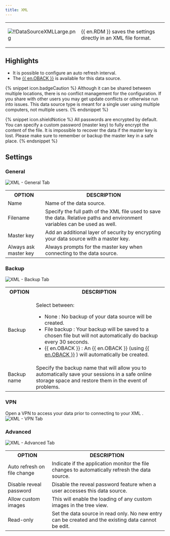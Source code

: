 ```yaml
---
title: XML
---
```

<table>
	<tr>
		<td>

![!!DataSourceXMLLarge.png](https://webdevolutions.azureedge.net/docs/common/DataSourceXMLLarge.png) 
		</td>
		<td>
{{ en.RDM }} saves the settings directly in an XML file format. 
		</td>
	</tr>
</table>

## Highlights 

* It is possible to configure an auto refresh interval. 
* The [{{ en.OBACK }}](/cloud/rdm-online-services/online-backup/) is available for this data source. 

{% snippet icon.badgeCaution %} 
Although it can be shared between multiple locations, there is no conflict management for the configuration. If you share with other users you may get update conflicts or otherwise run into issues. This data source type is meant for a single user using multiple computers, not multiple users. 
{% endsnippet %}
 
{% snippet icon.shieldNotice %} 
All passwords are encrypted by default. You can specify a custom password (master key) to fully encrypt the content of the file. It is impossible to recover the data if the master key is lost. Please make sure to remember or backup the master key in a safe place. 
{% endsnippet %}
 
## Settings 

### General 

![XML - General Tab](https://webdevolutions.azureedge.net/docs/en/rdm/windows/clip10788.png) 

<table>
	<tr>
		<th>
OPTION 
		</th>
		<th>
DESCRIPTION 
		</th>
	</tr>
	<tr>
		<td>
Name 
		</td>
		<td>
Name of the data source. 
		</td>
	</tr>
	<tr>
		<td>
Filename 
		</td>
		<td>
Specify the full path of the XML file used to save the data. Relative paths and environment variables can be used as well. 
		</td>
	</tr>
	<tr>
		<td>
Master key 
		</td>
		<td>
Add an additional layer of security by encrypting your data source with a master key. 
		</td>
	</tr>
	<tr>
		<td>
Always ask master key 
		</td>
		<td>
Always prompts for the master key when connecting to the data source. 
		</td>
	</tr>
</table>

### Backup 

![XML - Backup Tab](https://webdevolutions.azureedge.net/docs/en/rdm/windows/clip10789.png) 

<table>
	<tr>
		<th>
OPTION 
		</th>
		<th>
DESCRIPTION 
		</th>
	</tr>
	<tr>
		<td>
Backup 
		</td>
		<td>

Select between:  

* None : No backup of your data source will be created. 
* File backup : Your backup will be saved to a chosen file but will not automatically do backup every 30 seconds. 
* {{ en.OBACK }} : An {{ en.OBACK }} (using [{{ en.OBACK }}](/cloud/rdm-online-services/online-backup/) ) will automatically be created. 
		</td>
	</tr>
	<tr>
		<td>
Backup name 
		</td>
		<td>
Specify the backup name that will allow you to automatically save your sessions in a safe online storage space and restore them in the event of problems. 
		</td>
	</tr>
</table>

### VPN 

Open a VPN to access your data prior to connecting to your XML .  
![XML - VPN Tab](https://webdevolutions.azureedge.net/docs/en/rdm/windows/XMLVPN.png) 

### Advanced 

![XML - Advanced Tab](https://webdevolutions.azureedge.net/docs/en/rdm/windows/clip10790.png) 

<table>
	<tr>
		<th>
OPTION 
		</th>
		<th>
DESCRIPTION 
		</th>
	</tr>
	<tr>
		<td>
Auto refresh on file change 
		</td>
		<td>
Indicate if the application monitor the file changes to automatically refresh the data source. 
		</td>
	</tr>
	<tr>
		<td>
Disable reveal password 
		</td>
		<td>
Disable the reveal password feature when a user accesses this data source. 
		</td>
	</tr>
	<tr>
		<td>
Allow custom images 
		</td>
		<td>
This will enable the loading of any custom images in the tree view. 
		</td>
	</tr>
	<tr>
		<td>
Read-only 
		</td>
		<td>
Set the data source in read only. No new entry can be created and the existing data cannot be edit. 
		</td>
	</tr>
</table>


